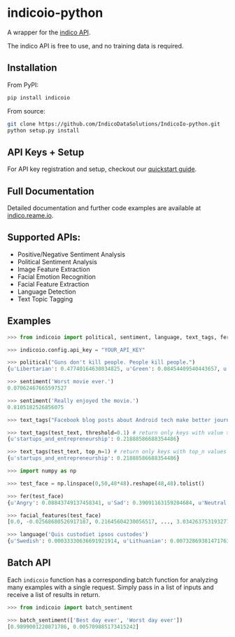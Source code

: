 indicoio-python
===============

A wrapper for the [indico API](http://indico.io).

The indico API is free to use, and no training data is required.  


Installation
------------
From PyPI:
```bash
pip install indicoio
```

From source:
```bash
git clone https://github.com/IndicoDataSolutions/IndicoIo-python.git
python setup.py install
```

API Keys + Setup
----------------
For API key registration and setup, checkout our [quickstart guide](http://docs.indico.io/v2.0/docs/api-keys).

Full Documentation
------------
Detailed documentation and further code examples are available at [indico.reame.io](http://indico.readme.io/v2.0/docs/python).

Supported APIs:
------------

- Positive/Negative Sentiment Analysis
- Political Sentiment Analysis
- Image Feature Extraction
- Facial Emotion Recognition
- Facial Feature Extraction
- Language Detection
- Text Topic Tagging

Examples
--------
```python
>>> from indicoio import political, sentiment, language, text_tags, fer, facial_features, image_features

>>> indicoio.config.api_key = "YOUR_API_KEY"

>>> political("Guns don't kill people. People kill people.")
{u'Libertarian': 0.47740164630834825, u'Green': 0.08454409540443657, u'Liberal': 0.16617097211030055, u'Conservative': 0.2718832861769146}

>>> sentiment('Worst movie ever.')
0.07062467665597527

>>> sentiment('Really enjoyed the movie.')
0.8105182526856075

>>> text_tags("Facebook blog posts about Android tech make better journalism than most news outlets.")

>>> text_tags(test_text, threshold=0.1) # return only keys with value > 0.1
{u'startups_and_entrepreneurship': 0.21888586688354486}

>>> text_tags(test_text, top_n=1) # return only keys with top_n values
{u'startups_and_entrepreneurship': 0.21888586688354486}

>>> import numpy as np

>>> test_face = np.linspace(0,50,48*48).reshape(48,48).tolist()

>>> fer(test_face)
{u'Angry': 0.08843749137458341, u'Sad': 0.39091163159204684, u'Neutral': 0.1947947999669361, u'Surprise': 0.03443785859010413, u'Fear': 0.17574534848440568, u'Happy': 0.11567286999192382}

>>> facial_features(test_face)
[0.0, -0.02568680526917187, 0.21645604230056517, ..., 3.0342637531932777]

>>> language('Quis custodiet ipsos custodes')
{u'Swedish': 0.00033330636691921914, u'Lithuanian': 0.007328693814717631, u'Vietnamese': 0.0002686116137658802, u'Romanian': 8.133913804076592e-06, ...}
```

Batch API
---------
Each `indicoio` function has a corresponding batch function for analyzing many examples with a single request. Simply pass in a list of inputs and receive a list of results in return.
```python
>>> from indicoio import batch_sentiment

>>> batch_sentiment(['Best day ever', 'Worst day ever'])
[0.9899001220871786, 0.005709885173415242]
```
